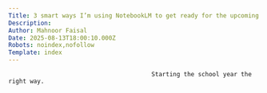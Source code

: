 ```yaml
---
Title: 3 smart ways I’m using NotebookLM to get ready for the upcoming school year
Description: 
Author: Mahnoor Faisal
Date: 2025-08-13T18:00:10.000Z
Robots: noindex,nofollow
Template: index
---
```


                                            Starting the school year the right way.
                                        
